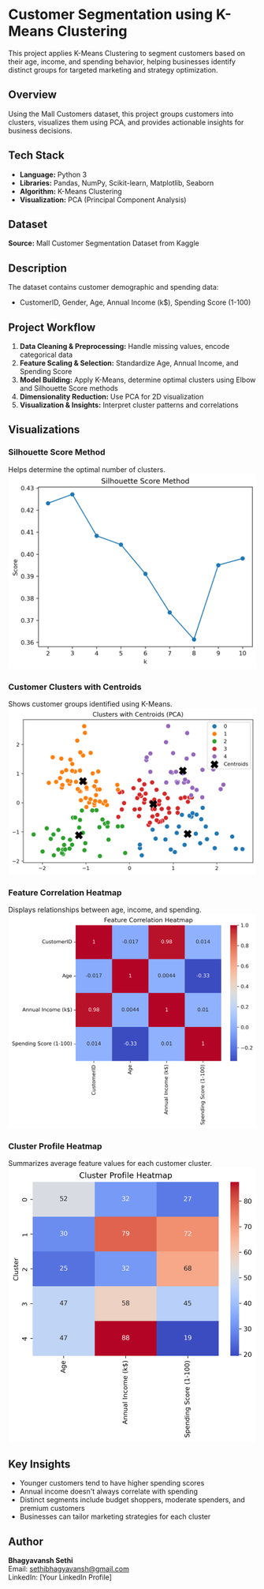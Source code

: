 # Customer Segmentation using K-Means Clustering

This project applies K-Means Clustering to segment customers based on their age, income, and spending behavior, helping businesses identify distinct groups for targeted marketing and strategy optimization.

## Overview
Using the Mall Customers dataset, this project groups customers into clusters, visualizes them using PCA, and provides actionable insights for business decisions.

## Tech Stack
- **Language:** Python 3
- **Libraries:** Pandas, NumPy, Scikit-learn, Matplotlib, Seaborn
- **Algorithm:** K-Means Clustering
- **Visualization:** PCA (Principal Component Analysis)

## Dataset
**Source:** Mall Customer Segmentation Dataset from Kaggle

## Description
The dataset contains customer demographic and spending data:
- CustomerID, Gender, Age, Annual Income (k$), Spending Score (1-100)

## Project Workflow
1. **Data Cleaning & Preprocessing:** Handle missing values, encode categorical data
2. **Feature Scaling & Selection:** Standardize Age, Annual Income, and Spending Score
3. **Model Building:** Apply K-Means, determine optimal clusters using Elbow and Silhouette Score methods
4. **Dimensionality Reduction:** Use PCA for 2D visualization
5. **Visualization & Insights:** Interpret cluster patterns and correlations

##  Visualizations  
###  Silhouette Score Method  
Helps determine the optimal number of clusters.  
![Silhouette Score](images/Silhouette_Score_Method.png)  

### Customer Clusters with Centroids  
Shows customer groups identified using K-Means.  
![Clusters with Centroids](images/clusters_with_centroids.png)  

### Feature Correlation Heatmap  
Displays relationships between age, income, and spending.  
![Feature Correlation](images/Feature_Correlation_Heatmap.png)  

### Cluster Profile Heatmap  
Summarizes average feature values for each customer cluster.  
![Cluster Profile](images/Cluster_profile_heatmap.png)  

## Key Insights
- Younger customers tend to have higher spending scores
- Annual income doesn't always correlate with spending
- Distinct segments include budget shoppers, moderate spenders, and premium customers
- Businesses can tailor marketing strategies for each cluster

## Author
**Bhagyavansh Sethi**  
Email: sethibhagyavansh@gmail.com  
LinkedIn: [Your LinkedIn Profile]




